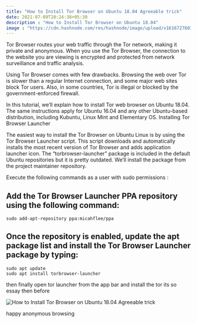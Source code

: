 ```yaml
---
title: "How to Install Tor Browser on Ubuntu 18.04 Agreeable trick"
date: 2021-07-09T20:24:38+05:30
description : "How to Install Tor Browser on Ubuntu 18.04"
image : "https://cdn.hashnode.com/res/hashnode/image/upload/v1616727603466/lHiua5KbI.webp?w=1600&h=840&fit=crop&crop=entropy&auto=compress"
---
```


Tor Browser routes your web traffic through the Tor network, making it private and anonymous. When you use the Tor Browser, the connection to the website you are viewing is encrypted and protected from network surveillance and traffic analysis.

Using Tor Browser comes with few drawbacks. Browsing the web over Tor is slower than a regular Internet connection, and some major web sites block Tor users. Also, in some countries, Tor is illegal or blocked by the government-enforced firewall.

In this tutorial, we’ll explain how to install Tor web browser on Ubuntu 18.04. The same instructions apply for Ubuntu 16.04 and any other Ubuntu-based distribution, including Kubuntu, Linux Mint and Elementary OS.
Installing Tor Browser Launcher

The easiest way to install the Tor Browser on Ubuntu Linux is by using the Tor Browser Launcher script. This script downloads and automatically installs the most recent version of Tor Browser and adds application launcher icon. The “torbrowser-launcher” package is included in the default Ubuntu repositories but it is pretty outdated. We’ll install the package from the project maintainer repository.

Execute the following commands as a user with sudo permissions :

## Add the Tor Browser Launcher PPA repository using the following command:

```
sudo add-apt-repository ppa:micahflee/ppa
``` 

## Once the repository is enabled, update the apt package list and install the Tor Browser Launcher package by typing:


```
sudo apt update
sudo apt install torbrowser-launcher
``` 
then finally open tor launcher from the app bar and install the tor
its so essay then before


![How to Install Tor Browser on Ubuntu 18.04 Agreeable trick](https://cdn.hashnode.com/res/hashnode/image/upload/v1616727926219/QZfOOXFnz.gif)

happy anonymous browsing